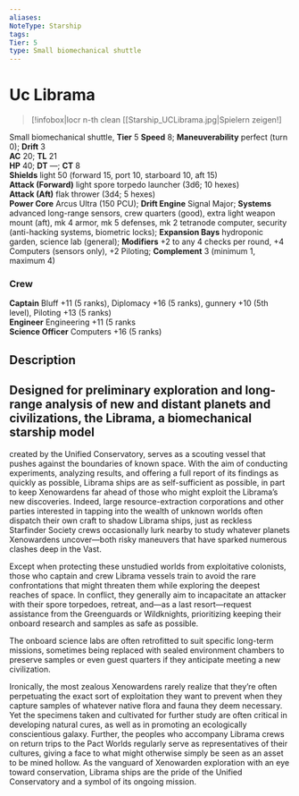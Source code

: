 ```yaml
---
aliases: 
NoteType: Starship
tags: 
Tier: 5
type: Small biomechanical shuttle
---
```


# Uc Librama

> [!infobox|locr n-th clean
>  [[Starship_UCLibrama.jpg|Spielern zeigen!]
> 
Small biomechanical shuttle, **Tier** 5 
**Speed** 8; **Maneuverability** perfect (turn 0); **Drift** 3  
**AC** 20; **TL** 21  
**HP** 40; **DT** —; **CT** 8  
**Shields** light 50 (forward 15, port 10, starboard 10, aft 15)  
**Attack (Forward)** light spore torpedo launcher (3d6; 10 hexes)  
**Attack (Aft)** flak thrower (3d4; 5 hexes)  
**Power Core** Arcus Ultra (150 PCU); **Drift Engine** Signal Major; **Systems** advanced long-range sensors, crew quarters (good), extra light weapon mount (aft), mk 4 armor, mk 5 defenses, mk 2 tetranode computer, security (anti-hacking systems, biometric locks); **Expansion Bays** hydroponic garden, science lab (general); **Modifiers** +2 to any 4 checks per round, +4 Computers (sensors only), +2 Piloting; **Complement** 3 (minimum 1, maximum 4)

### Crew

**Captain** Bluff +11 (5 ranks), Diplomacy +16 (5 ranks), gunnery +10 (5th level), Piloting +13 (5 ranks)  
**Engineer** Engineering +11 (5 ranks  
**Science Officer** Computers +16 (5 ranks)

## Description

Designed for preliminary exploration and long-range analysis of new and distant planets and civilizations, the Librama, a biomechanical starship model  
  ---
created by the Unified Conservatory, serves as a scouting vessel that pushes against the boundaries of known space. With the aim of conducting experiments, analyzing results, and offering a full report of its findings as quickly as possible, Librama ships are as self-sufficient as possible, in part to keep Xenowardens far ahead of those who might exploit the Librama’s new discoveries. Indeed, large resource-extraction corporations and other parties interested in tapping into the wealth of unknown worlds often dispatch their own craft to shadow Librama ships, just as reckless Starfinder Society crews occasionally lurk nearby to study whatever planets Xenowardens uncover—both risky maneuvers that have sparked numerous clashes deep in the Vast.  
  
Except when protecting these unstudied worlds from exploitative colonists, those who captain and crew Librama vessels train to avoid the rare confrontations that might threaten them while exploring the deepest reaches of space. In conflict, they generally aim to incapacitate an attacker with their spore torpedoes, retreat, and—as a last resort—request assistance from the Greenguards or Wildknights, prioritizing keeping their onboard research and samples as safe as possible.  
  
The onboard science labs are often retrofitted to suit specific long-term missions, sometimes being replaced with sealed environment chambers to preserve samples or even guest quarters if they anticipate meeting a new civilization.  
  
Ironically, the most zealous Xenowardens rarely realize that they’re often perpetuating the exact sort of exploitation they want to prevent when they capture samples of whatever native flora and fauna they deem necessary. Yet the specimens taken and cultivated for further study are often critical in developing natural cures, as well as in promoting an ecologically conscientious galaxy. Further, the peoples who accompany Librama crews on return trips to the Pact Worlds regularly serve as representatives of their cultures, giving a face to what might otherwise simply be seen as an asset to be mined hollow. As the vanguard of Xenowarden exploration with an eye toward conservation, Librama ships are the pride of the Unified Conservatory and a symbol of its ongoing mission.
